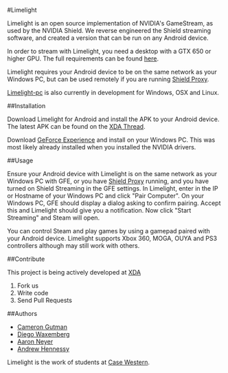 #Limelight

Limelight is an open source implementation of NVIDIA's GameStream, as used by the NVIDIA Shield.
We reverse engineered the Shield streaming software, and created a version that can be run on any Android device.

In order to stream with Limelight, you need a desktop with a GTX 650 or higher GPU. The full requirements can be found [here](http://shield.nvidia.com/play-pc-games/).

Limelight requires your Android device to be on the same network as your Windows PC, but can be used remotely if you
are running [Shield Proxy](http://forum.xda-developers.com/showthread.php?t=2435481).

[Limelight-pc](https://github.com/limelight-stream/limelight-pc) is also currently in development for Windows, OSX and Linux.


##Installation

Download Limelight for Android and install the APK to your Android device. The latest APK can be found on the
[XDA Thread](http://forum.xda-developers.com/showthread.php?t=2505510).

Download [GeForce Experience](http://www.geforce.com/geforce-experience) and install on your Windows PC. This was
most likely already installed when you installed the NVIDIA drivers.

##Usage

Ensure your Android device with Limelight is on the same network as your Windows PC with GFE, or you have 
[Shield Proxy](http://forum.xda-developers.com/showthread.php?t=2435481) running, and you have turned on
Shield Streaming in the GFE settings. In Limelight, enter in the IP or Hostname of your Windows PC and click
"Pair Computer". On your Windows PC, GFE should display a dialog asking to confirm pairing. Accept this and Limelight
should give you a notification. Now click "Start Streaming" and Steam will open.

You can control Steam and play games by using a gamepad paired with your Android device. Limelight supports Xbox 360, MOGA, OUYA and PS3
controllers although may still work with others.

##Contribute

This project is being actively developed at [XDA](http://forum.xda-developers.com/showthread.php?t=2505510)

1. Fork us
2. Write code
3. Send Pull Requests

##Authors

* [Cameron Gutman](https://github.com/cgutman)  
* [Diego Waxemberg](https://github.com/dwaxemberg)  
* [Aaron Neyer](https://github.com/Aaronneyer)  
* [Andrew Hennessy](https://github.com/yetanothername)

Limelight is the work of students at [Case Western](http://case.edu).